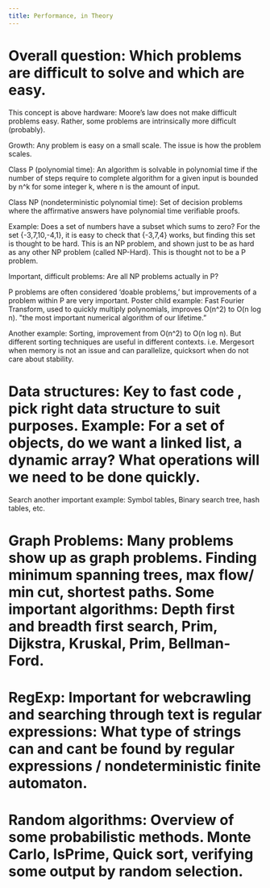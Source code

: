 ```yaml
---
title: Performance, in Theory
---
```


# Overall question: Which problems are difficult to solve and which are easy.
This concept is above hardware: Moore’s law does not make difficult problems easy. Rather, some problems are intrinsically more difficult (probably).

Growth: Any problem is easy on a small scale. The issue is how the problem scales.

Class P (polynomial time): An algorithm is solvable in polynomial time if the number of steps require to complete algorithm for a given input is bounded by n^k for some integer k, where n is the amount of input.

Class NP (nondeterministic polynomial time): Set of decision problems where the affirmative answers have polynomial time verifiable proofs.

Example:  Does a set of numbers have a subset which sums to zero? For the set {-3,7,10,-4,1}, it is easy to check that {-3,7,4} works, but finding this set is thought to be hard. This is an NP problem, and shown just to be as hard as any other NP problem (called NP-Hard). This is thought not to be a P problem.

Important, difficult problems: Are all NP problems actually in P?

P problems are often considered ‘doable problems,’ but improvements of a problem within P are very important. Poster child example: Fast Fourier Transform, used to quickly multiply polynomials, improves O(n^2) to O(n log n). "the most important numerical algorithm of our lifetime.”

Another example: Sorting, improvement from O(n^2) to O(n log n). But different sorting techniques are useful in different contexts. i.e. Mergesort when memory is not an issue and can parallelize, quicksort when do not care about stability.

# Data structures: Key to fast code , pick right data structure to suit purposes. Example: For a set of objects, do we want a linked list, a dynamic array? What operations will we need to be done quickly.

Search another important example: Symbol tables, Binary search tree, hash tables, etc.

# Graph Problems: Many problems show up as graph problems. Finding minimum spanning trees, max flow/ min cut, shortest paths. Some important algorithms: Depth first and breadth first search, Prim, Dijkstra, Kruskal, Prim, Bellman-Ford.

# RegExp: Important for webcrawling and searching through text is regular expressions: What type of strings can and cant be found by regular expressions / nondeterministic finite automaton.

# Random algorithms: Overview of some probabilistic methods. Monte Carlo, IsPrime, Quick sort, verifying some output by random selection.


